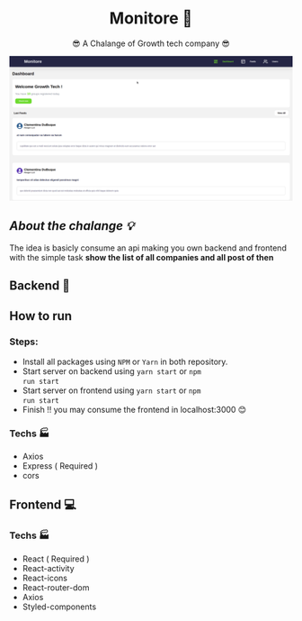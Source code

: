 <div align='center'>

# Monitore :satellite:

:sunglasses: A Chalange of Growth tech company :sunglasses:

<img src='./assets/Challenge.gif' />

</div>

## _About the chalange :bulb:_

The idea is basicly consume an api making you own backend and frontend with the simple task <b>show the list of all companies and all post of then</b>

## Backend :floppy_disk:

## How to run

### Steps:

- Install all packages using `NPM` or `Yarn` in both repository.
- Start server on backend using <code>yarn start</code> or <code>npm run start</code>
- Start server on frontend using <code>yarn start</code> or <code>npm run start</code>
- Finish !! you may consume the frontend in localhost:3000 :blush:

### Techs :factory:

- Axios
- Express ( Required )
- cors

## Frontend :computer:

### Techs :factory:

- React ( Required )
- React-activity
- React-icons
- React-router-dom
- Axios
- Styled-components
